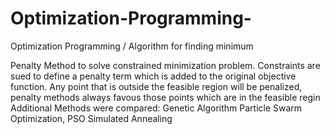 # Optimization-Programming-
Optimization Programming / Algorithm for finding minimum 

Penalty Method to solve constrained minimization problem. Constraints are sued to define a penalty term which is added to the original objective function. Any point that is outside the feasible region will be penalized, penalty methods always favous those points which are in the feasible regin 
Additional Methods were compared:
	Genetic Algorithm 
	Particle Swarm Optimization, PSO 
	Simulated Annealing 
